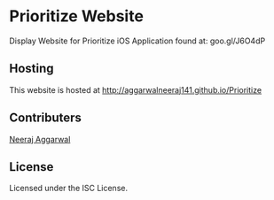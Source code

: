# Prioritize Website
Display Website for Prioritize iOS Application found at: goo.gl/J6O4dP

## Hosting
This website is hosted at http://aggarwalneeraj141.github.io/Prioritize

## Contributers
[Neeraj Aggarwal](http://neerajaggarwal.com)

## License
Licensed under the ISC License.
